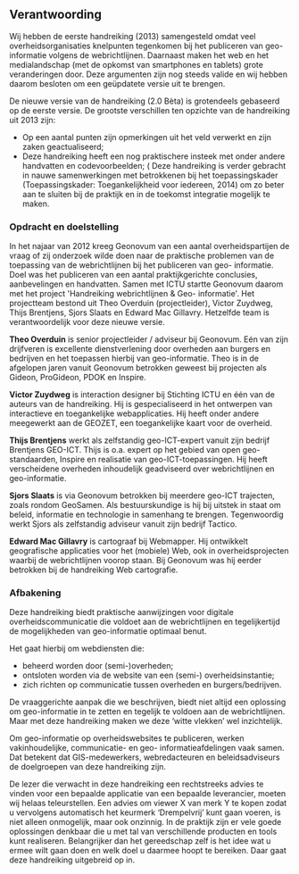 ## Verantwoording
Wij hebben de eerste handreiking (2013) samengesteld omdat veel overheidsorganisaties
knelpunten tegenkomen bij het publiceren van geo-informatie volgens de webrichtlijnen.
Daarnaast maken het web en het medialandschap (met de opkomst van smartphones en tablets)
grote veranderingen door. Deze argumenten zijn nog steeds valide en wij hebben daarom
besloten om een geüpdatete versie uit te brengen.

De nieuwe versie van de handreiking (2.0 Bèta) is grotendeels gebaseerd op de eerste versie. De grootste
verschillen ten opzichte van de handreiking uit 2013 zijn:

* Op een aantal punten zijn opmerkingen uit het veld verwerkt en zijn zaken geactualiseerd;
* Deze handreiking heeft een nog praktischere insteek met onder andere handvatten en codevoorbeelden;
( Deze handreiking is verder gebracht in nauwe samenwerkingen met betrokkenen bij het toepassingskader (Toepassingskader: Toegankelijkheid voor iedereen, 2014) om zo beter aan te sluiten bij de praktijk en in de toekomst integratie mogelijk te maken.

### Opdracht en doelstelling

In het najaar van 2012 kreeg Geonovum van een aantal overheidspartijen de vraag of zij onderzoek wilde
doen naar de praktische problemen van de toepassing van de webrichtlijnen bij het publiceren van geo-
informatie. Doel was het publiceren van een aantal praktijkgerichte conclusies, aanbevelingen en
handvatten. Samen met ICTU startte Geonovum daarom met het project 'Handreiking webrichtlijnen & Geo-
informatie'. Het projectteam bestond uit Theo Overduin (projectleider), Victor Zuydweg, Thijs Brentjens,
Sjors Slaats en Edward Mac Gillavry. Hetzelfde team is verantwoordelijk voor deze nieuwe versie.

**Theo Overduin** is senior projectleider / adviseur bij Geonovum. Eén van zijn drijfveren is excellente
dienstverlening door overheden aan burgers en bedrijven en het toepassen hierbij van geo-informatie. Theo
is in de afgelopen jaren vanuit Geonovum betrokken geweest bij projecten als Gideon, ProGideon, PDOK en
Inspire.

**Victor Zuydweg** is interaction designer bij Stichting ICTU en één van de auteurs van de handreiking. Hij is
gespecialiseerd in het ontwerpen van interactieve en toegankelijke webapplicaties. Hij heeft onder andere
meegewerkt aan de GEOZET, een toegankelijke kaart voor de overheid.

**Thijs Brentjens** werkt als zelfstandig geo-ICT-expert vanuit zijn bedrijf Brentjens GEO-ICT. Thijs is o.a.
expert op het gebied van open geo-standaarden, Inspire en realisatie van geo-ICT-toepassingen. Hij heeft
verscheidene overheden inhoudelijk geadviseerd over webrichtlijnen en geo-informatie.

**Sjors Slaats** is via Geonovum betrokken bij meerdere geo-ICT trajecten, zoals rondom GeoSamen. Als
bestuurskundige is hij bij uitstek in staat om beleid, informatie en technologie in samenhang te brengen.
Tegenwoordig werkt Sjors als zelfstandig adviseur vanuit zijn bedrijf Tactico.

**Edward Mac Gillavry** is cartograaf bij Webmapper. Hij ontwikkelt geografische applicaties voor het
(mobiele) Web, ook in overheidsprojecten waarbij de webrichtlijnen voorop staan. Bij Geonovum was hij
eerder betrokken bij de handreiking Web cartografie.

### Afbakening
Deze handreiking biedt praktische aanwijzingen voor digitale overheidscommunicatie die voldoet aan de
webrichtlijnen en tegelijkertijd de mogelijkheden van geo-informatie optimaal benut.

Het gaat hierbij om webdiensten die:
* beheerd worden door (semi-)overheden;
* ontsloten worden via de website van een (semi-) overheidsinstantie;
* zich richten op communicatie tussen overheden en burgers/bedrijven.

De vraaggerichte aanpak die we beschrijven, biedt niet altijd een oplossing om geo-informatie in te zetten
en tegelijk te voldoen aan de webrichtlijnen. Maar met deze handreiking maken we deze ‘witte vlekken’ wel
inzichtelijk.

Om geo-informatie op overheidswebsites te publiceren, werken vakinhoudelijke, communicatie- en geo-
informatieafdelingen vaak samen. Dat betekent dat GIS-medewerkers, webredacteuren en beleidsadviseurs
de doelgroepen van deze handreiking zijn.

De lezer die verwacht in deze handreiking een rechtstreeks advies te vinden voor een bepaalde applicatie
van een bepaalde leverancier, moeten wij helaas teleurstellen. Een advies om viewer X van merk Y te kopen
zodat u vervolgens automatisch het keurmerk ‘Drempelvrij’ kunt gaan voeren, is niet alleen onmogelijk,
maar ook onzinnig. In de praktijk zijn er vele goede oplossingen denkbaar die u met tal van verschillende
producten en tools kunt realiseren. Belangrijker dan het gereedschap zelf is het idee wat u ermee wilt gaan
doen en welk doel u daarmee hoopt te bereiken. Daar gaat deze handreiking uitgebreid op in.
